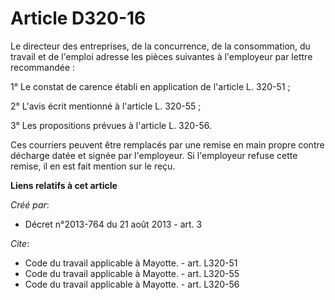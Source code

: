 # Article D320-16

Le directeur des entreprises, de la concurrence, de la consommation, du travail et de l'emploi adresse les pièces suivantes à
l'employeur par lettre recommandée : 

1° Le constat de carence établi en application de l'article L. 320-51 ; 

2° L'avis écrit mentionné à l'article L. 320-55 ; 

3° Les propositions prévues à l'article L. 320-56. 

Ces courriers peuvent être remplacés par une remise en main propre contre décharge datée et signée par l'employeur. Si
l'employeur refuse cette remise, il en est fait mention sur le reçu.

**Liens relatifs à cet article**

_Créé par_:

  - Décret n°2013-764 du 21 août 2013 - art. 3

_Cite_:

  - Code du travail applicable à Mayotte. - art. L320-51
  - Code du travail applicable à Mayotte. - art. L320-55
  - Code du travail applicable à Mayotte. - art. L320-56
